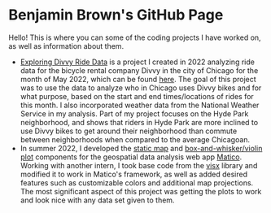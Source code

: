 # Benjamin Brown's GitHub Page

Hello! This is where you can some of the coding projects I have worked on, as well as information about them.

* [Exploring Divvy Ride Data](https://github.com/bkbrown226/bkbrown226.github.io/tree/main/Analyzing%20Divvy%20Ride%20Data) is a project I created in 2022 analyzing ride data for the bicycle rental company Divvy in the city of Chicago for the month of May 2022, which can be found [here](https://divvy-tripdata.s3.amazonaws.com/index.html). The goal of this project was to use the data to analyze who in Chicago uses Divvy bikes and for what purpose, based on the start and end times/locations of rides for this month. I also incorporated weather data from the National Weather Service in my analysis. Part of my project focuses on the Hyde Park neighborhood, and shows that riders in Hyde Park are more inclined to use Divvy bikes to get around their neighborhood than commute between neighborhoods when compared to the average Chicagoan.
* In summer 2022, I developed the [static map](https://github.com/Matico-Platform/matico/tree/main/matico_charts/src/components/Plots/StaticMapComponent) and [box-and-whisker/violin plot](https://github.com/Matico-Platform/matico/tree/main/matico_charts/src/components/Plots/DistributionPlotComponent) components for the geospatial data analysis web app [Matico](https://www.matico.app/). Working with another intern, I took base code from the [visx](https://airbnb.io/visx/gallery) library and modified it to work in Matico's framework, as well as added desired features such as customizable colors and additional map projections. The most significant aspect of this project was getting the plots to work and look nice with any data set given to them.
